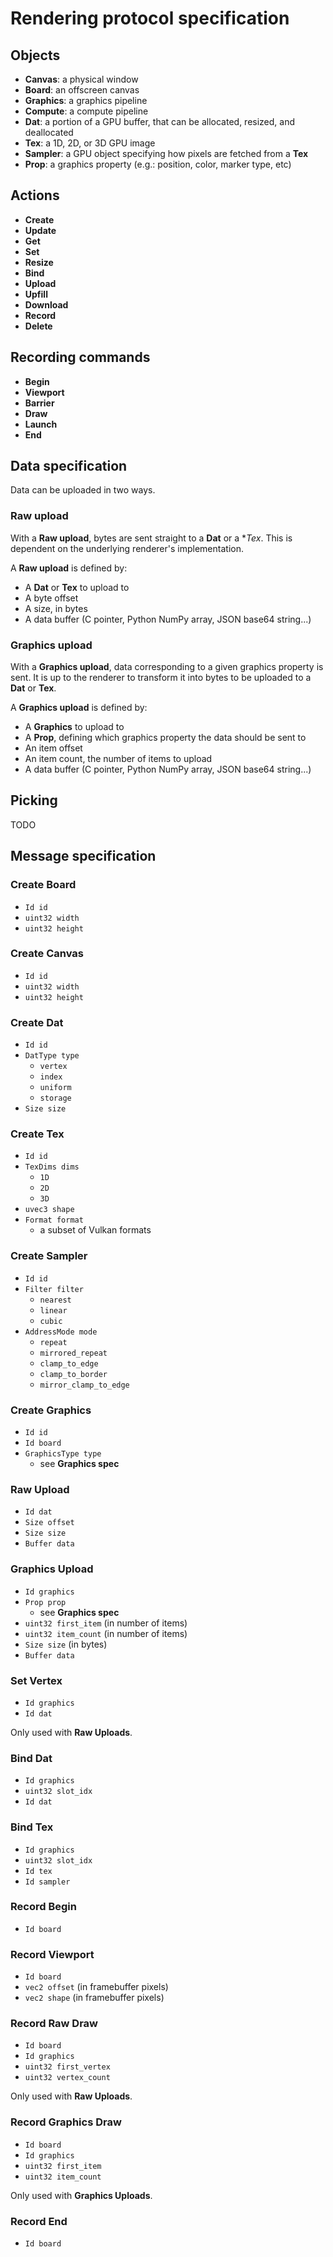 # Rendering protocol specification


## Objects

* **Canvas**: a physical window
* **Board**: an offscreen canvas
* **Graphics**: a graphics pipeline
* **Compute**: a compute pipeline
* **Dat**: a portion of a GPU buffer, that can be allocated, resized, and deallocated
* **Tex**: a 1D, 2D, or 3D GPU image
* **Sampler**: a GPU object specifying how pixels are fetched from a **Tex**
* **Prop**: a graphics property (e.g.: position, color, marker type, etc)


## Actions

* **Create**
* **Update**
* **Get**
* **Set**
* **Resize**
* **Bind**
* **Upload**
* **Upfill**
* **Download**
* **Record**
* **Delete**


## Recording commands

* **Begin**
* **Viewport**
* **Barrier**
* **Draw**
* **Launch**
* **End**


## Data specification

Data can be uploaded in two ways.

### Raw upload

With a **Raw upload**, bytes are sent straight to a **Dat** or a **Tex*. This is dependent on the underlying renderer's implementation.

A **Raw upload** is defined by:

* A **Dat** or **Tex** to upload to
* A byte offset
* A size, in bytes
* A data buffer (C pointer, Python NumPy array, JSON base64 string...)

### Graphics upload

With a **Graphics upload**, data corresponding to a given graphics property is sent. It is up to the renderer to transform it into bytes to be uploaded to a **Dat** or **Tex**.

A **Graphics upload** is defined by:

* A **Graphics** to upload to
* A **Prop**, defining which graphics property the data should be sent to
* An item offset
* An item count, the number of items to upload
* A data buffer (C pointer, Python NumPy array, JSON base64 string...)


## Picking

TODO


## Message specification


### Create Board

* `Id id`
* `uint32 width`
* `uint32 height`


### Create Canvas

* `Id id`
* `uint32 width`
* `uint32 height`


### Create Dat

* `Id id`
* `DatType type`
    * `vertex`
    * `index`
    * `uniform`
    * `storage`
* `Size size`


### Create Tex

* `Id id`
* `TexDims dims`
    * `1D`
    * `2D`
    * `3D`
* `uvec3 shape`
* `Format format`
    * a subset of Vulkan formats


### Create Sampler

* `Id id`
* `Filter filter`
    * `nearest`
    * `linear`
    * `cubic`
* `AddressMode mode`
    * `repeat`
    * `mirrored_repeat`
    * `clamp_to_edge`
    * `clamp_to_border`
    * `mirror_clamp_to_edge`


### Create Graphics

* `Id id`
* `Id board`
* `GraphicsType type`
    * see **Graphics spec**


### Raw Upload

* `Id dat`
* `Size offset`
* `Size size`
* `Buffer data`


### Graphics Upload

* `Id graphics`
* `Prop prop`
    * see **Graphics spec**
* `uint32 first_item` (in number of items)
* `uint32 item_count` (in number of items)
* `Size size` (in bytes)
* `Buffer data`


### Set Vertex


* `Id graphics`
* `Id dat`

Only used with **Raw Uploads**.


### Bind Dat

* `Id graphics`
* `uint32 slot_idx`
* `Id dat`


### Bind Tex

* `Id graphics`
* `uint32 slot_idx`
* `Id tex`
* `Id sampler`


### Record Begin

* `Id board`


### Record Viewport

* `Id board`
* `vec2 offset` (in framebuffer pixels)
* `vec2 shape` (in framebuffer pixels)


### Record Raw Draw

* `Id board`
* `Id graphics`
* `uint32 first_vertex`
* `uint32 vertex_count`

Only used with **Raw Uploads**.


### Record Graphics Draw

* `Id board`
* `Id graphics`
* `uint32 first_item`
* `uint32 item_count`

Only used with **Graphics Uploads**.


### Record End
* `Id board`

